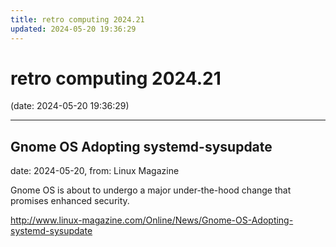 ```yaml
---
title: retro computing 2024.21
updated: 2024-05-20 19:36:29
---
```


# retro computing 2024.21

(date: 2024-05-20 19:36:29)

---

## Gnome OS Adopting systemd-sysupdate

date: 2024-05-20, from: Linux Magazine

<p>Gnome OS is about to undergo a major under-the-hood change that promises enhanced security.</p> 

<http://www.linux-magazine.com/Online/News/Gnome-OS-Adopting-systemd-sysupdate>

